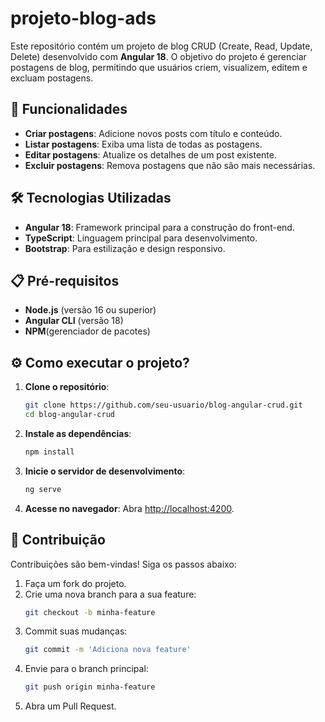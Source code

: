 # projeto-blog-ads

Este repositório contém um projeto de blog CRUD (Create, Read, Update, Delete) desenvolvido com **Angular 18**. O objetivo do projeto é gerenciar postagens de blog, permitindo que usuários criem, visualizem, editem e excluam postagens.

## 🚀 Funcionalidades

- **Criar postagens**: Adicione novos posts com título e conteúdo.
- **Listar postagens**: Exiba uma lista de todas as postagens.
- **Editar postagens**: Atualize os detalhes de um post existente.
- **Excluir postagens**: Remova postagens que não são mais necessárias.

## 🛠️ Tecnologias Utilizadas

- **Angular 18**: Framework principal para a construção do front-end.
- **TypeScript**: Linguagem principal para desenvolvimento.
- **Bootstrap**: Para estilização e design responsivo.

## 📋 Pré-requisitos

- **Node.js** (versão 16 ou superior)
- **Angular CLI** (versão 18)
- **NPM**(gerenciador de pacotes)

## ⚙️ Como executar o projeto?

1. **Clone o repositório**:
   ```bash
   git clone https://github.com/seu-usuario/blog-angular-crud.git
   cd blog-angular-crud
   ```

2. **Instale as dependências**:
   ```bash
   npm install
   ```

3. **Inicie o servidor de desenvolvimento**:
   ```bash
   ng serve
   ```

4. **Acesse no navegador**:
   Abra [http://localhost:4200](http://localhost:4200).


## 🤝 Contribuição

Contribuições são bem-vindas! Siga os passos abaixo:

1. Faça um fork do projeto.
2. Crie uma nova branch para a sua feature:
   ```bash
   git checkout -b minha-feature
   ```
3. Commit suas mudanças:
   ```bash
   git commit -m 'Adiciona nova feature'
   ```
4. Envie para o branch principal:
   ```bash
   git push origin minha-feature
   ```
5. Abra um Pull Request.